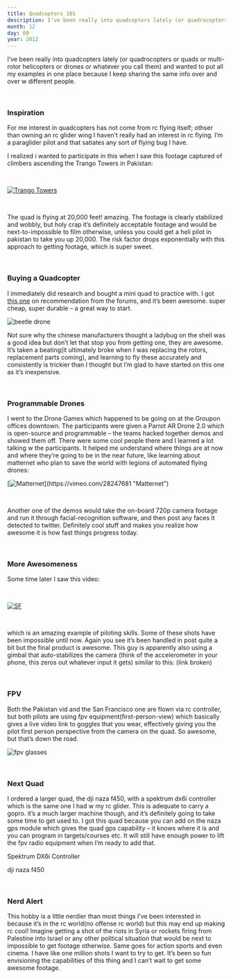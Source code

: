 ```yaml
---
title: Quadcopters 101
description: I’ve been really into quadcopters lately (or quadrocopters or quads or multi-rotor helicopters or drones or whatever you call them) and wanted to put all my examples in one place because I keep sharing the same info over and over w different people.
month: 12
day: 09
year: 2012
---
```

I’ve been really into quadcopters lately (or quadrocopters or quads or multi-rotor helicopters or drones or whatever you call them) and wanted to put all my examples in one place because I keep sharing the same info over and over w different people.

<br>

### Inspiration

For me interest in quadcopters has not come from rc flying itself; othser than owning an rc glider wing I haven’t really had an interest in rc flying. I’m a paraglider pilot and that satiates any sort of flying bug I have.

I realized i wanted to participate in this when I saw this footage captured of climbers ascending the Trango Towers in Pakistan:

<br>

[![Trango Towers](http://img.youtube.com/vi/Qchy7BVid9Q/0.jpg)](https://www.youtube.com/watch?v=Qchy7BVid9Q "Trango Towers")

<br>

The quad is flying at 20,000 feet! amazing. The footage is clearly stabilized and wobbly, but holy crap it’s definitely acceptable footage and would be next-to-impossible to film otherwise, unless you could get a heli pilot in pakistan to take you up 20,000. The risk factor drops exponentially with this approach to getting footage, which is super sweet.

<br>

### Buying a Quadcopter

I immediately did research and bought a mini quad to practice with. I got [this one](http://www.banggood.com/Wholesale-Wltoys-Ladybird-4-axis-Dexterous-Mini-Ufo-Rtf-p-46172.html) on recommendation from the forums, and it’s been awesome. super cheap, super durable – a great way to start.

![beetle drone](/beetle.jpg )        

Not sure why the chinese manufacturers thought a ladybug on the shell was a good idea but don’t let that stop you from getting one, they are awesome. It’s taken a beating(it ultimately broke when I was replacing the rotors, replacement parts coming), and learning to fly these accurately and consistently is trickier than I thought but I’m glad to have started on this one as it’s inexpensive.

<br>

### Programmable Drones

I went to the Drone Games which happened to be going on at the Groupon offices downtown. The participants were given a Parrot AR Drone 2.0 which is open-source and programmable – the teams hacked together demos and showed them off. There were some cool people there and I learned a lot talking w the participants. It helped me understand where things are at now and where they’re going to be in the near future, like learning about matternet who plan to save the world with legions of automated flying drones:
<br>

[![Matternet](https://i.vimeocdn.com/video/188296629.webp?)](https://vimeo.com/28247681 "Matternet")

<br>


Another one of the demos would take the on-board 720p camera footage and run it through facial-recognition software, and then post any faces it detected to twitter. Definitely cool stuff and makes you realize how awesome it is how fast things progress today.

<br>

### More Awesomeness
Some time later I saw this video:

<br>

[![SF](https://i.vimeocdn.com/video/191701265.webp)](https://vimeo.com/28706477 "SF")

<br>

which is an amazing example of piloting skills. Some of these shots have been impossible until now. Again you see it’s been handled in post quite a bit but the final product is awesome. This guy is apparently also using a gimbal that auto-stabilizes the camera (think of the accelerometer in your phone, this zeros out whatever input it gets) similar to this: (link broken)

<br>

### FPV
Both the Pakistan vid and the San Francisco one are flown via rc controller, but both pilots are using fpv equipment(first-person-view) which basically gives a live video link to goggles that you wear, effectively giving you the pilot first person perspective from the camera on the quad. So awesome, but that’s down the road.


![fpv glasses](/glasses.png)

<br>

### Next Quad
I ordered a larger quad, the dji naza f450, with a spektrum dx6i controller which is the same one I had w my rc glider. This is adequate to carry a gopro. it’s a much larger machine though, and it’s definitely going to take some time to get used to. I got this quad because you can add on the naza gps module which gives the quad gps capability – it knows where it is and you can program in targets/courses etc. It will still have enough power to lift the fpv radio equipment when I’m ready to add that.


Spektrum DX6i Controller


dji naza f450

 
<br>

### Nerd Alert
This hobby is a little nerdier than most things I’ve been interested in because it’s in the rc world(no offense rc world) but this may end up making rc cool!
Imagine getting a shot of the riots in Syria or rockets firing from Palestine into Israel or any other political situation that would be next to impossible to get footage otherwise. Same goes for action sports and even cinema. I have like one million shots I want to try to get. It’s been so fun envisioning the capabilities of this thing and I can’t wait to get some awesome footage.

<br>